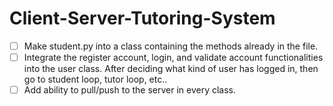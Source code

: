 # Client-Server-Tutoring-System

- [ ] Make student.py into a class containing the methods already in the file.
- [ ] Integrate the register account, login, and validate account functionalities into the user class. After deciding what kind of user has logged in, then go to student loop, tutor loop, etc..
- [ ] Add ability to pull/push to the server in every class.
